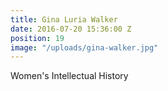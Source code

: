 ```yaml
---
title: Gina Luria Walker
date: 2016-07-20 15:36:00 Z
position: 19
image: "/uploads/gina-walker.jpg"
---
```


Women's Intellectual History
